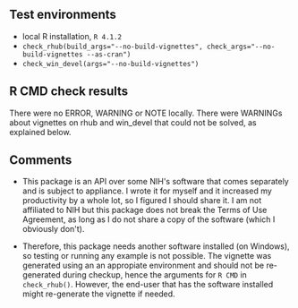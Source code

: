 
## Test environments

* local R installation, `R 4.1.2`
* `check_rhub(build_args="--no-build-vignettes", check_args="--no-build-vignettes --as-cran")`
* `check_win_devel(args="--no-build-vignettes")`


## R CMD check results

There were no ERROR, WARNING or NOTE locally.
There were WARNINGs about vignettes on rhub and win_devel that could not be solved, as explained below.
        

## Comments

* This package is an API over some NIH's software that comes separately and is subject to appliance. I wrote it for myself and it increased my productivity by a whole lot, so I figured I should share it. I am not affiliated to NIH but this package does not break the Terms of Use Agreement, as long as I do not share a copy of the software (which I obviously don't).

* Therefore, this package needs another software installed (on Windows), so testing or running any example is not possible. The vignette was generated using an an appropiate environment and should not be re-generated during checkup, hence the arguments for `R CMD` in `check_rhub()`. However, the end-user that has the software installed might re-generate the vignette if needed.
